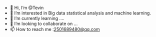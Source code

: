 - 👋 Hi, I’m @Tevin
- 👀 I’m interested in Big data statistical analysis and machine learning.
- 🌱 I’m currently learning ....
- 💞️ I’m looking to collaborate on ...
- 📫 How to reach me :2501689480@qq.com

<!---
Tangweiwei227/Tangweiwei227 is a ✨ special ✨ repository because its `README.md` (this file) appears on your GitHub profile.
You can click the Preview link to take a look at your changes.
--->

